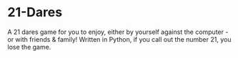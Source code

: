 # 21-Dares
A 21 dares game for you to enjoy, either by yourself against the computer - or with friends &amp; family! Written in Python, if you call out the number 21, you lose the game. 
